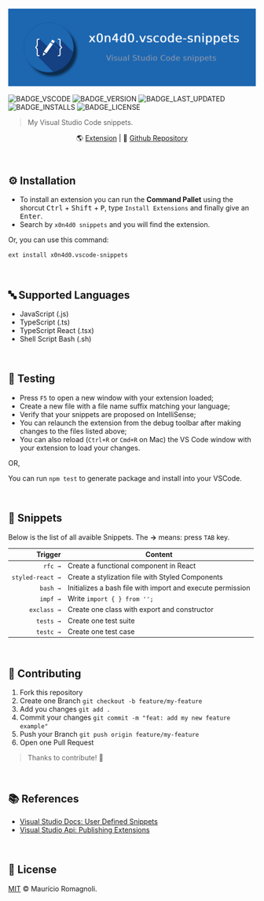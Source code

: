 ![](./assets/banner.png)

![BADGE_VSCODE] ![BADGE_VERSION] ![BADGE_LAST_UPDATED] ![BADGE_INSTALLS] ![BADGE_LICENSE]

> My Visual Studio Code snippets.

<div align='center'>

🌎 [Extension](https://marketplace.visualstudio.com/items?itemName=x0n4d0.vscode-snippets) | 🏡 [Github Repository](https://github.com/x0n4d0/vscode-snippets)

</div>

<br>

## **⚙️ Installation**

- To install an extension you can run the **Command Pallet** using the shorcut <kbd>Ctrl</kbd> + <kbd>Shift</kbd> + <kbd>P</kbd>, type `Install Extensions` and finally give an <kbd>Enter</kbd>.
- Search by `x0n4d0 snippets` and you will find the extension.

Or, you can use this command:

```bash
ext install x0n4d0.vscode-snippets
```

<br>

## **🔤 Supported Languages**

- JavaScript (.js)
- TypeScript (.ts)
- TypeScript React (.tsx)
- Shell Script Bash (.sh)

<br>

## **🧪 Testing**

- Press <kbd>`F5`</kbd> to open a new window with your extension loaded;
- Create a new file with a file name suffix matching your language;
- Verify that your snippets are proposed on IntelliSense;
- You can relaunch the extension from the debug toolbar after making changes to the files listed above;
- You can also reload (<kbd>`Ctrl+R`</kbd> or <kbd>`Cmd+R`</kbd> on Mac) the VS Code window with your extension to load your changes.

OR,

You can run `npm test` to generate package and install into your VSCode.

<br>

## **📝 Snippets**

Below is the list of all avaible Snippets. The **→** means: press <kbd>`TAB`</kbd> key.


|                    Trigger | Content                                                                      |
| -------------------------: | ----------------------------------------------------------------------------- |
|                    `rfc →` | Create a functional component in React                                             |
|           `styled-react →` | Create a stylization file with Styled Components                      |
|           `bash →` | Initializes a bash file with import and execute permission                      |
|           `impf →` | Write `import { } from '';`                      |
|           `exclass →` | Create one class with export and constructor                      |
|           `tests →` | Create one test suite                      |
|           `testc →` | Create one test case                      |

<br>

## **🌱 Contributing**

1. Fork this repository
2. Create one Branch `git checkout -b feature/my-feature`
3. Add you changes `git add .`
4. Commit your changes `git commit -m "feat: add my new feature example"`
5. Push your Branch `git push origin feature/my-feature`
6. Open one Pull Request

> Thanks to contribute! 🤝

<br>

## **📚 References**

- [Visual Studio Docs: User Defined Snippets](https://code.visualstudio.com/docs/editor/userdefinedsnippets)
- [Visual Studio Api: Publishing Extensions](https://code.visualstudio.com/api/working-with-extensions/publishing-extension)

<br>

## **📜 License**

[MIT](./LICENSE) &#169; Maurício Romagnoli.

<!-- BADGES -->

[BADGE_VSCODE]: https://img.shields.io/badge/Visual%20Studio%20Code-Snippets-blue
[BADGE_VERSION]: https://img.shields.io/visual-studio-marketplace/v/x0n4d0.vscode-snippets
[BADGE_LICENSE]: https://img.shields.io/github/license/x0n4d0/vscode-snippets
[BADGE_STARS]: https://img.shields.io/visual-studio-marketplace/stars/x0n4d0.vscode-snippets
[BADGE_LAST_UPDATED]: https://img.shields.io/visual-studio-marketplace/last-updated/x0n4d0.vscode-snippets
[BADGE_INSTALLS]: https://img.shields.io/visual-studio-marketplace/i/x0n4d0.vscode-snippets
[BADGE_RELEASE_DATE]: https://img.shields.io/visual-studio-marketplace/release-date/x0n4d0.vscode-snippets